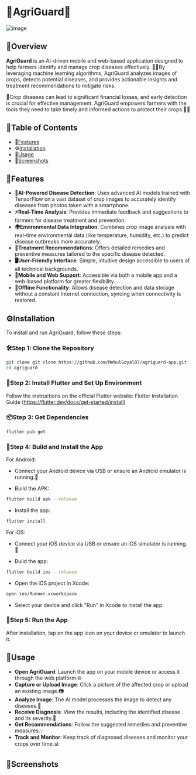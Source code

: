 # 🌱AgriGuard🌾
![image](https://github.com/user-attachments/assets/8389fd51-9075-4b98-bcfa-249d142d939d)

## 📖Overview

**AgriGuard** is an AI-driven mobile and web-based application designed to help farmers identify and manage crop diseases effectively. 🌾🤖By leveraging machine learning algorithms, AgriGuard analyzes images of crops, detects potential diseases, and provides actionable insights and treatment recommendations to mitigate risks.

🌿Crop diseases can lead to significant financial losses, and early detection is crucial for effective management. AgriGuard empowers farmers with the tools they need to take timely and informed actions to protect their crops.🌾💪

## 📑Table of Contents

- 🌟[Features](#features)
- ⚙️[Installation](#installation)
- 🚀[Usage](#usage)
- 📸[Screenshots](#screenshots)

## 🌟Features

- **🧠AI-Powered Disease Detection**: Uses advanced AI models trained with TensorFlow on a vast dataset of crop images to accurately identify diseases from photos taken with a smartphone.
- **⚡Real-Time Analysis**: Provides immediate feedback and suggestions to farmers for disease treatment and prevention.
- **🌍Environmental Data Integration**: Combines crop image analysis with real-time environmental data (like temperature, humidity, etc.) to predict disease outbreaks more accurately.
- **💊Treatment Recommendations**: Offers detailed remedies and preventive measures tailored to the specific disease detected.
- **🖥️User-Friendly Interface**: Simple, intuitive design accessible to users of all technical backgrounds.
- **📲Mobile and Web Support**: Accessible via both a mobile app and a web-based platform for greater flexibility.
- **📶Offline Functionality**: Allows disease detection and data storage without a constant internet connection, syncing when connectivity is restored.

## ⚙️Installation

To install and run AgriGuard, follow these steps:

### 🛠️Step 1: Clone the Repository

```bash
git clone git clone https://github.com/MehulGoyal07/agriguard-app.git
cd agriguard
```

### 🔧Step 2: Install Flutter and Set Up Environment

Follow the instructions on the official Flutter website: Flutter Installation Guide (https://flutter.dev/docs/get-started/install)

### 📦Step 3: Get Dependencies

```bash
flutter pub get
```

### 📲Step 4: Build and Install the App

For Android:

- Connect your Android device via USB or ensure an Android emulator is running.📱

- Build the APK:

```bash
flutter build apk --release
```

- Install the app:

```bash
flutter install
```

For iOS:

- Connect your iOS device via USB or ensure an iOS simulator is running.🍎

- Build the app:

```bash
flutter build ios --release
```

- Open the iOS project in Xcode:

```bash
open ios/Runner.xcworkspace
```

- Select your device and click "Run" in Xcode to install the app.

### 🚀Step 5: Run the App

After installation, tap on the app icon on your device or emulator to launch it.

## 🚀Usage
- **Open AgriGuard**: Launch the app on your mobile device or access it through the web platform.🌐
- **Capture or Upload Image**: Click a picture of the affected crop or upload an existing image.📷
- **Analyze Image**: The AI model processes the image to detect any diseases.🧪
- **Receive Diagnosis**: View the results, including the identified disease and its severity.📝
- **Get Recommendations**: Follow the suggested remedies and preventive measures.💡
- **Track and Monitor**: Keep track of diagnosed diseases and monitor your crops over time.📊

## 📸Screenshots






